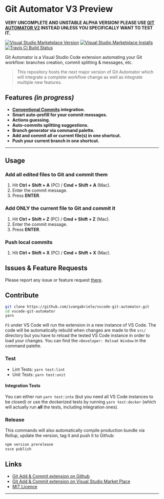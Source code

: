 # Git Automator V3 Preview

**VERY UNCOMPLETE AND UNSTABLE ALPHA VERSION! PLEASE USE [GIT AUTOMATOR V2][link-legacy] INSTEAD
UNLESS YOU SPECIFICALLY WANT TO TEST IT.**

[![Visual Studio Marketplace Version][img-marketplace-version]][link-marketplace]
[![Visual Studio Marketplace Installs][img-marketplace-installs]][link-marketplace]
[![Travis CI Build Status][img-travis]][link-travis]

Git Automator is a Visual Studio Code extension automating your Git workflow: branches creation,
commit splitting & messages, etc.

> This repository hosts the next major version of Git Automator which will integrate a complete
> workflow change as well as integrate multiple new features.

## Features _(in progress)_

- **[Conventional Commits][link-conventional-commits] integration.**
- **Smart auto-prefill for your commit messages.**
- **Actions guessing.**
- **Auto-commits splitting suggestions.**
- **Branch generator via command palette.**
- **Add and commit all or current file(s) in one shortcut.**
- **Push your current branch in one shortcut.**

---

## Usage

### Add all edited files to Git and commit them

1. Hit **Ctrl + Shift + A** (PC) / **Cmd + Shift + A** (Mac).
2. Enter the commit message.
3. Press **ENTER**.

### Add ONLY the current file to Git and commit it

1. Hit **Ctrl + Shift + Z** (PC) / **Cmd + Shift + Z** (Mac).
2. Enter the commit message.
3. Press **ENTER**.

### Push local commits

1. Hit **Ctrl + Shift + X** (PC) / **Cmd + Shift + X** (Mac).

## Issues & Feature Requests

Please report any issue or feature request [there][link-issues].

## Contribute

```bash
git clone https://github.com/ivangabriele/vscode-git-automator.git
cd vscode-git-automator
yarn
```

`F5` under VS Code will run the extension in a new instance of VS Code. The code will be
automatically rebuild when changes are made to the `src/` directory but you have to reload the
tested VS Code instance in order to load your changes. You can find the `>Developer: Reload Window`
in the command palette.

### Test

- Lint Tests: `yarn test:lint`
- Unit Tests: `yarn test:unit`

#### Integration Tests

You can either run `yarn test:inte` (but you need all VS Code instances to be closed) or use the
dockerized tests by running `yarn test:docker` (which will actually run **all** the tests, including
integration ones).

### Release

This commands will also automatically compile production bundle via Rollup, update the version, tag
it and push it to Github:

```bash
npm version prerelease
vsce publish
```

## Links

- [Git Add & Commit extension on Github][link-repo]
- [Git Add & Commit extension on Visual Studio Market Place][link-marketplace]
- [MIT Licence][link-license]

---

[img-marketplace-installs]:
  https://img.shields.io/visual-studio-marketplace/i/ivangabriele.vscode-git-automator.svg?style=flat-square
[img-marketplace-version]:
  https://img.shields.io/visual-studio-marketplace/v/ivangabriele.vscode-git-automator.svg?style=flat-square
[img-travis]: https://img.shields.io/travis/ivangabriele/vscode-git-automator.svg?style=flat-square
[link-conventional-commits]: https://www.conventionalcommits.org
[link-legacy]: https://marketplace.visualstudio.com/items/ivangabriele.vscode-git-add-and-commit
[link-license]: https://github.com/ivangabriele/vscode-git-automator/blob/master/LICENSE
[link-issues]: https://github.com/ivangabriele/vscode-git-automator/issues
[link-marketplace]: https://marketplace.visualstudio.com/items/ivangabriele.vscode-git-automator
[link-repo]: https://github.com/ivangabriele/vscode-git-automator
[link-travis]: https://travis-ci.org/ivangabriele/vscode-git-automator
